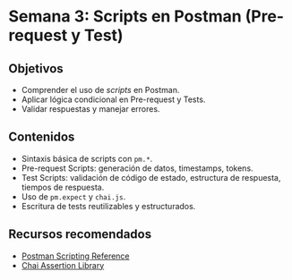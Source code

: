 # Semana 3: Scripts en Postman (Pre-request y Test)

## Objetivos
- Comprender el uso de *scripts* en Postman.
- Aplicar lógica condicional en Pre-request y Tests.
- Validar respuestas y manejar errores.

## Contenidos
- Sintaxis básica de scripts con `pm.*`.
- Pre-request Scripts: generación de datos, timestamps, tokens.
- Test Scripts: validación de código de estado, estructura de respuesta, tiempos de respuesta.
- Uso de `pm.expect` y `chai.js`.
- Escritura de tests reutilizables y estructurados.

## Recursos recomendados
- [Postman Scripting Reference](https://learning.postman.com/docs/writing-scripts/script-references/test-examples/)
- [Chai Assertion Library](https://www.chaijs.com/api/bdd/)
